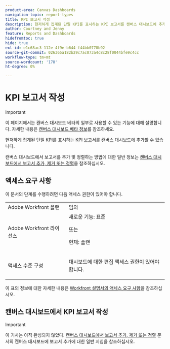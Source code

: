 ```yaml
---
product-area: Canvas Dashboards
navigation-topic: report-types
title: KPI 보고서 작성
description: 현저하게 집계된 단일 KPI를 표시하는 KPI 보고서를 캔버스 대시보드에 추가할 수 있습니다.
author: Courtney and Jenny
feature: Reports and Dashboards
hidefromtoc: true
hide: true
exl-id: e1c68ac3-112e-4f9e-b644-f44bb0778b92
source-git-commit: 026365a182b29c7ac073a4c8c28f0044bfe9c4cc
workflow-type: tm+mt
source-wordcount: '178'
ht-degree: 0%

---
```


# KPI 보고서 작성

>[!IMPORTANT]
>
>이 페이지에서는 캔버스 대시보드 베타의 일부로 사용할 수 있는 기능에 대해 설명합니다. 자세한 내용은 [캔버스 대시보드 베타 정보](/help/quicksilver/product-announcements/betas/canvas-dashboards-beta/canvas-dashboards-beta-information.md)를 참조하세요.

현저하게 집계된 단일 KPI를 표시하는 KPI 보고서를 캔버스 대시보드에 추가할 수 있습니다.

캔버스 대시보드에서 보고서를 추가 및 정렬하는 방법에 대한 일반 정보는 [캔버스 대시보드에서 보고서 추가, 제거 또는 정렬](/help/quicksilver/reports-and-dashboards/canvas-dashboards/manage-canvas-dashboards/add-remove-arrange-reports.md)을 참조하십시오.

## 액세스 요구 사항

이 문서의 단계를 수행하려면 다음 액세스 권한이 있어야 합니다.

<table style="table-layout:auto"> 
 <col> 
 <col> 
 <tbody> 
  <tr> 
   <td role="rowheader">Adobe Workfront 플랜</td> 
   <td>임의</td> 
  </tr> 
  <tr> 
   <td role="rowheader">Adobe Workfront 라이선스</td> 
   <td>새로운 기능: 표준
   <p>또는</p>
   <p>현재: 플랜</p></td> 
  </tr> 
  <tr> 
   <td role="rowheader">액세스 수준 구성</td> 
   <td> <p>대시보드에 대한 편집 액세스 권한이 있어야 합니다.</p></td> 
  </tr> 
 </tbody> 
</table>

이 표의 정보에 대한 자세한 내용은 [Workfront 설명서의 액세스 요구 사항](/help/quicksilver/administration-and-setup/add-users/access-levels-and-object-permissions/access-level-requirements-in-documentation.md)을 참조하십시오.

## 캔버스 대시보드에서 KPI 보고서 작성

>[!IMPORTANT]
>
>이 기사는 아직 완성되지 않았다. [캔버스 대시보드에서 보고서 추가, 제거 또는 정렬](/help/quicksilver/reports-and-dashboards/canvas-dashboards/manage-canvas-dashboards/add-remove-arrange-reports.md) 문서의 캔버스 대시보드에 보고서 추가에 대한 일반 지침을 참조하십시오.
